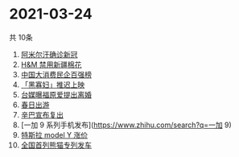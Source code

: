 # 2021-03-24
  共 10条

  <!-- BEGIN -->
  <!-- 最后更新时间:Wed Mar 24 2021 14:17:27 GMT+0000 (Coordinated Universal Time) -->
  1. [阿米尔汗确诊新冠](https://www.zhihu.com/search?q=阿米尔汗)
1. [H&M 禁用新疆棉花](https://www.zhihu.com/search?q=hm)
1. [中国大消费民企百强榜](https://www.zhihu.com/search?q=胡润)
1. [「黑寡妇」推迟上映](https://www.zhihu.com/search?q=黑寡妇)
1. [台媒曝福原爱提出离婚](https://www.zhihu.com/search?q=福原爱)
1. [春日出游](https://www.zhihu.com/search?q=旅游)
1. [辛巴宣布复出](https://www.zhihu.com/search?q=辛巴)
1. [一加 9 系列手机发布](https://www.zhihu.com/search?q=一加 9)
1. [特斯拉 model Y 涨价](https://www.zhihu.com/search?q=特斯拉)
1. [全国首列熊猫专列发车](https://www.zhihu.com/search?q=熊猫专列)
  <!-- END -->
  